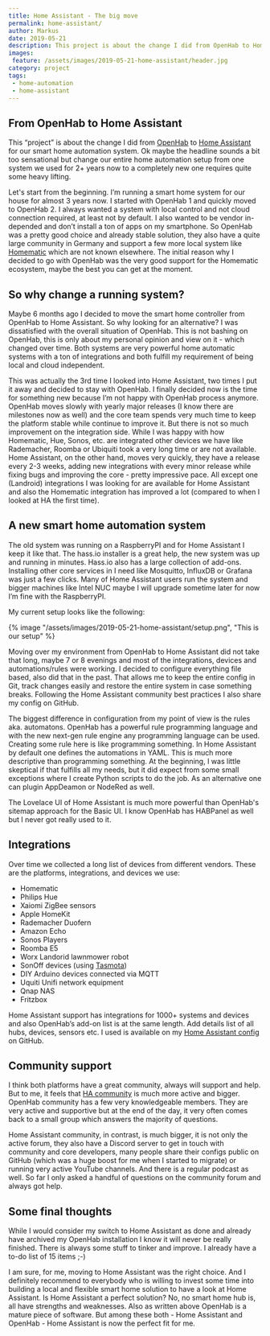 ```yaml
---
title: Home Assistant - The big move
permalink: home-assistant/
author: Markus
date: 2019-05-21
description: This project is about the change I did from OpenHab to Home Assistant for our smart home automation system. Ok maybe the headline sounds a bit too sensational but change our entire home automation setup from one system we used for 2+ years now to a completely new one requires quite some heavy lifting.
images:
 feature: /assets/images/2019-05-21-home-assistant/header.jpg
category: project
tags:
 - home-automation
 - home-assistant
---
```


## From OpenHab to Home Assistant

This “project” is about the change I did from [OpenHab](https://www.openhab.org) to [Home Assistant](https://www.home-assistant.io) for our smart home automation system. Ok maybe the headline sounds a bit too sensational but change our entire home automation setup from one system we used for 2+ years now to a completely new one requires quite some heavy lifting.

Let's start from the beginning. I’m running a smart home system for our house for almost 3 years now. I started with OpenHab 1 and quickly moved to OpenHab 2. I always wanted a system with local control and not cloud connection required, at least not by default. I also wanted to be vendor in-depended and don’t install a ton of apps on my smartphone. So OpenHab was a pretty good choice and already stable solution, they also have a quite large community in Germany and support a few more local system like [Homematic](https://www.homematic.com) which are not known elsewhere. The initial reason why I decided to go with OpenHab was the very good support for the Homematic ecosystem, maybe the best you can get at the moment.

## So why change a running system?

Maybe 6 months ago I decided to move the smart home controller from OpenHab to Home Assistant. So why looking for an alternative? I was dissatisfied with the overall situation of OpenHab. This is not bashing on OpenHab, this is only about my personal opinion and view on it - which changed over time. Both systems are very powerful home automatic systems with a ton of integrations and both fulfill my requirement of being local and cloud independent.

This was actually the 3rd time I looked into Home Assistant, two times I put it away and decided to stay with OpenHab. I finally decided now is the time for something new because I’m not happy with OpenHab process anymore. OpenHab moves slowly with yearly major releases (I know there are milestones now as well) and the core team spends very much time to keep the platform stable while continue to improve it. But there is not so much improvement on the integration side. While I was happy with how Homematic, Hue, Sonos, etc. are integrated other devices we have like Rademacher, Roomba or Ubiquiti took a very long time or are not available.
Home Assistant, on the other hand, moves very quickly, they have a release every 2-3 weeks, adding new integrations with every minor release while fixing bugs and improving the core - pretty impressive pace. All except one (Landroid) integrations I was looking for are available for Home Assistant and also the Homematic integration has improved a lot (compared to when I looked at HA the first time).

## A new smart home automation system

The old system was running on a RaspberryPI and for Home Assistant I keep it like that. The hass.io installer is a great help, the new system was up and running in minutes. Hass.io also has a large collection of add-ons. Installing other core services in I need like Mosquitto, InfluxDB or Grafana was just a few clicks.
Many of Home Assistant users run the system and bigger machines like Intel NUC maybe I will upgrade sometime later for now I’m fine with the RaspberryPI.

My current setup looks like the following:

{% image "/assets/images/2019-05-21-home-assistant/setup.png", "This is our setup" %}

Moving over my environment from OpenHab to Home Assistant did not take that long, maybe 7 or 8 evenings and most of the integrations, devices and automations/rules were working. I decided to configure everything file based, also did that in the past. That allows me to keep the entire config in Git, track changes easily and restore the entire system in case something breaks. Following the Home Assistant community best practices I also share my config on GitHub.

The biggest difference in configuration from my point of view is the rules aka. automatons. OpenHab has a powerful rule programming language and with the new next-gen rule engine any programming language can be used. Creating some rule here is like programming something. In Home Assistant by default one defines the automations in YAML. This is much more descriptive than programming something. At the beginning, I was little skeptical if that fulfills all my needs, but it did expect from some small exceptions where I create Python scripts to do the job. As an alternative one can plugin AppDeamon or NodeRed as well.

The Lovelace UI of Home Assistant is much more powerful than OpenHab's sitemap approach for the Basic UI. I know OpenHab has HABPanel as well but I never got really used to it.

## Integrations

Over time we collected a long list of devices from different vendors. These are the platforms, integrations, and devices we use:

- Homematic
- Philips Hue
- Xaiomi ZigBee sensors
- Apple HomeKit
- Rademacher Duofern
- Amazon Echo
- Sonos Players
- Roomba E5
- Worx Landorid lawnmower robot
- SonOff devices (using [Tasmota](https://github.com/arendst/Sonoff-Tasmota))
- DIY Arduino devices connected via MQTT
- Uquiti Unifi network equipment
- Qnap NAS
- Fritzbox

Home Assistant support has integrations for 1000+ systems and devices and also OpenHab’s add-on list is at the same length. Add details list of all hubs, devices, sensors etc. I used is available on my [Home Assistant config](https://github.com/mhaack/home-assistant-config) on GitHub.

<github-badge repo="mhaack/home-assistant-config" label="Home Assistant config"></github-badge>

## Community support

I think both platforms have a great community, always will support and help. But to me, it feels that [HA community](https://www.home-assistant.io/help/) is much more active and bigger. OpenHab community has a few very knowledgeable members. They are very active and supportive but at the end of the day, it very often comes back to a small group which answers the majority of questions.

Home Assistant community, in contrast, is much bigger, it is not only the active forum, they also have a Discord server to get in touch with community and core developers, many people share their configs public on GitHub (which was a huge boost for me when I started to migrate) or running very active YouTube channels. And there is a regular podcast as well.
So far I only asked a handful of questions on the community forum and always got help.

## Some final thoughts

While I would consider my switch to Home Assistant as done and already have archived my OpenHab installation I know it will never be really finished. There is always some stuff to tinker and improve. I already have a to-do list of 15 items ;-)

I am sure, for me, moving to Home Assistant was the right choice. And I definitely recommend to everybody who is willing to invest some time into building a local and flexible smart home solution to have a look at Home Assistant. Is Home Assistant a perfect solution? No, no smart home hub is, all have strengths and weaknesses. Also as written above OpenHab is a mature piece of software. But among these both - Home Assistant and OpenHab - Home Assistant is now the perfect fit for me.
